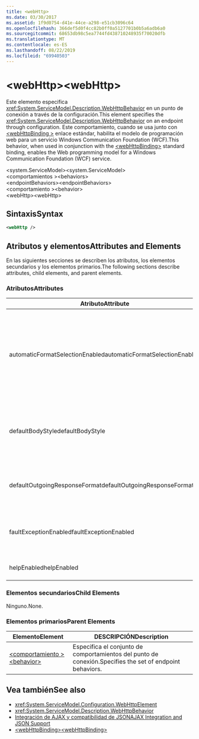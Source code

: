 ```yaml
---
title: <webHttp>
ms.date: 03/30/2017
ms.assetid: 1f9d0754-d41e-44ce-a298-e51cb3096c64
ms.openlocfilehash: 366def5d0f4cc82b0ff0a5127701b0b5a6adb6a0
ms.sourcegitcommit: 68653db98c5ea7744fd438710248935f70020dfb
ms.translationtype: MT
ms.contentlocale: es-ES
ms.lasthandoff: 08/22/2019
ms.locfileid: "69940503"
---
```

# <a name="webhttp"></a><span data-ttu-id="76bb3-101">\<webHttp></span><span class="sxs-lookup"><span data-stu-id="76bb3-101">\<webHttp></span></span>
<span data-ttu-id="76bb3-102">Este elemento especifica <xref:System.ServiceModel.Description.WebHttpBehavior> en un punto de conexión a través de la configuración.</span><span class="sxs-lookup"><span data-stu-id="76bb3-102">This element specifies the <xref:System.ServiceModel.Description.WebHttpBehavior> on an endpoint through configuration.</span></span> <span data-ttu-id="76bb3-103">Este comportamiento, cuando se usa junto con [ \<webHttpBinding >](webhttpbinding.md) enlace estándar, habilita el modelo de programación web para un servicio Windows Communication Foundation (WCF).</span><span class="sxs-lookup"><span data-stu-id="76bb3-103">This behavior, when used in conjunction with the [\<webHttpBinding>](webhttpbinding.md) standard binding, enables the Web programming model for a Windows Communication Foundation (WCF) service.</span></span>  
  
 <span data-ttu-id="76bb3-104">\<system.ServiceModel></span><span class="sxs-lookup"><span data-stu-id="76bb3-104">\<system.ServiceModel></span></span>  
<span data-ttu-id="76bb3-105">\<comportamientos ></span><span class="sxs-lookup"><span data-stu-id="76bb3-105">\<behaviors></span></span>  
<span data-ttu-id="76bb3-106">\<endpointBehaviors></span><span class="sxs-lookup"><span data-stu-id="76bb3-106">\<endpointBehaviors></span></span>  
<span data-ttu-id="76bb3-107">\<comportamiento ></span><span class="sxs-lookup"><span data-stu-id="76bb3-107">\<behavior></span></span>  
<span data-ttu-id="76bb3-108">\<webHttp></span><span class="sxs-lookup"><span data-stu-id="76bb3-108">\<webHttp></span></span>  
  
## <a name="syntax"></a><span data-ttu-id="76bb3-109">Sintaxis</span><span class="sxs-lookup"><span data-stu-id="76bb3-109">Syntax</span></span>  
  
```xml  
<webHttp />
```  
  
## <a name="attributes-and-elements"></a><span data-ttu-id="76bb3-110">Atributos y elementos</span><span class="sxs-lookup"><span data-stu-id="76bb3-110">Attributes and Elements</span></span>  
 <span data-ttu-id="76bb3-111">En las siguientes secciones se describen los atributos, los elementos secundarios y los elementos primarios.</span><span class="sxs-lookup"><span data-stu-id="76bb3-111">The following sections describe attributes, child elements, and parent elements.</span></span>  
  
### <a name="attributes"></a><span data-ttu-id="76bb3-112">Atributos</span><span class="sxs-lookup"><span data-stu-id="76bb3-112">Attributes</span></span>  
  
|<span data-ttu-id="76bb3-113">Atributo</span><span class="sxs-lookup"><span data-stu-id="76bb3-113">Attribute</span></span>|<span data-ttu-id="76bb3-114">DESCRIPCIÓN</span><span class="sxs-lookup"><span data-stu-id="76bb3-114">Description</span></span>|  
|---------------|-----------------|  
|<span data-ttu-id="76bb3-115">automaticFormatSelectionEnabled</span><span class="sxs-lookup"><span data-stu-id="76bb3-115">automaticFormatSelectionEnabled</span></span>|<span data-ttu-id="76bb3-116">Cuando esta propiedad está establecida en `true`, la infraestructura de WCF determina el mejor formato que se debe usar.</span><span class="sxs-lookup"><span data-stu-id="76bb3-116">When this property is set to `true`, the WCF infrastructure determines the best format to use.</span></span> <span data-ttu-id="76bb3-117">La selección de formato automática está deshabilitada de forma predeterminada para la compatibilidad con versiones anteriores.</span><span class="sxs-lookup"><span data-stu-id="76bb3-117">Automatic format selection is disabled by default for backwards compatibility.</span></span> <span data-ttu-id="76bb3-118">La selección de formato automática puede habilitarse mediante programación o a través de la configuración.</span><span class="sxs-lookup"><span data-stu-id="76bb3-118">Automatic format selection can be enabled programmatically or through configuration.</span></span>|  
|<span data-ttu-id="76bb3-119">defaultBodyStyle</span><span class="sxs-lookup"><span data-stu-id="76bb3-119">defaultBodyStyle</span></span>|<span data-ttu-id="76bb3-120">Especifica el estilo de cuerpo predeterminado de los mensajes devueltos.</span><span class="sxs-lookup"><span data-stu-id="76bb3-120">Specifies the default body style of returned messages.</span></span> <span data-ttu-id="76bb3-121">Para obtener más información, <xref:System.ServiceModel.Web.WebMessageBodyStyle> consulte y el [formato de web http de WCF](../../../wcf/feature-details/wcf-web-http-formatting.md).</span><span class="sxs-lookup"><span data-stu-id="76bb3-121">For more information, see <xref:System.ServiceModel.Web.WebMessageBodyStyle> and [WCF Web HTTP Formatting](../../../wcf/feature-details/wcf-web-http-formatting.md).</span></span>|  
|<span data-ttu-id="76bb3-122">defaultOutgoingResponseFormat</span><span class="sxs-lookup"><span data-stu-id="76bb3-122">defaultOutgoingResponseFormat</span></span>|<span data-ttu-id="76bb3-123">Especifica el formato de respuesta de salida predeterminado de los mensajes.</span><span class="sxs-lookup"><span data-stu-id="76bb3-123">Specifies the default outgoing response format for messages.</span></span> <span data-ttu-id="76bb3-124">Para obtener más información, consulte [formato de web http de WCF](../../../wcf/feature-details/wcf-web-http-formatting.md).</span><span class="sxs-lookup"><span data-stu-id="76bb3-124">For more information, see [WCF Web HTTP Formatting](../../../wcf/feature-details/wcf-web-http-formatting.md).</span></span>|  
|<span data-ttu-id="76bb3-125">faultExceptionEnabled</span><span class="sxs-lookup"><span data-stu-id="76bb3-125">faultExceptionEnabled</span></span>|<span data-ttu-id="76bb3-126">Obtiene o establece la marca que especifica si se genera FaultException cuando se produce un error de servidor interno (código de estado HTTP: 500).</span><span class="sxs-lookup"><span data-stu-id="76bb3-126">Gets or sets the flag that specifies whether a FaultException is generated when an internal server error (HTTP status code: 500) occurs.</span></span>|  
|<span data-ttu-id="76bb3-127">helpEnabled</span><span class="sxs-lookup"><span data-stu-id="76bb3-127">helpEnabled</span></span>|<span data-ttu-id="76bb3-128">Obtiene o establece un valor que determina si la página de Ayuda está habilitada.</span><span class="sxs-lookup"><span data-stu-id="76bb3-128">Gets or sets a value that determines if the Help page is enabled.</span></span>|  
  
### <a name="child-elements"></a><span data-ttu-id="76bb3-129">Elementos secundarios</span><span class="sxs-lookup"><span data-stu-id="76bb3-129">Child Elements</span></span>  
 <span data-ttu-id="76bb3-130">Ninguno.</span><span class="sxs-lookup"><span data-stu-id="76bb3-130">None.</span></span>  
  
### <a name="parent-elements"></a><span data-ttu-id="76bb3-131">Elementos primarios</span><span class="sxs-lookup"><span data-stu-id="76bb3-131">Parent Elements</span></span>  
  
|<span data-ttu-id="76bb3-132">Elemento</span><span class="sxs-lookup"><span data-stu-id="76bb3-132">Element</span></span>|<span data-ttu-id="76bb3-133">DESCRIPCIÓN</span><span class="sxs-lookup"><span data-stu-id="76bb3-133">Description</span></span>|  
|-------------|-----------------|  
|[<span data-ttu-id="76bb3-134">\<comportamiento ></span><span class="sxs-lookup"><span data-stu-id="76bb3-134">\<behavior></span></span>](behavior-of-endpointbehaviors.md)|<span data-ttu-id="76bb3-135">Especifica el conjunto de comportamientos del punto de conexión.</span><span class="sxs-lookup"><span data-stu-id="76bb3-135">Specifies the set of endpoint behaviors.</span></span>|  
  
## <a name="see-also"></a><span data-ttu-id="76bb3-136">Vea también</span><span class="sxs-lookup"><span data-stu-id="76bb3-136">See also</span></span>

- <xref:System.ServiceModel.Configuration.WebHttpElement>
- <xref:System.ServiceModel.Description.WebHttpBehavior>
- [<span data-ttu-id="76bb3-137">Integración de AJAX y compatibilidad de JSON</span><span class="sxs-lookup"><span data-stu-id="76bb3-137">AJAX Integration and JSON Support</span></span>](../../../wcf/feature-details/ajax-integration-and-json-support.md)
- [<span data-ttu-id="76bb3-138">\<webHttpBinding></span><span class="sxs-lookup"><span data-stu-id="76bb3-138">\<webHttpBinding></span></span>](webhttpbinding.md)
